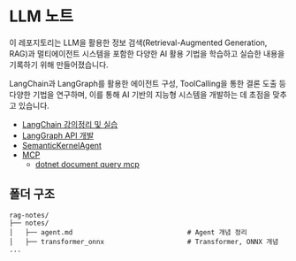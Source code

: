 # LLM 노트

이 레포지토리는 LLM을 활용한 정보 검색(Retrieval-Augmented Generation, RAG)과 멀티에이전트 시스템을 포함한 다양한 AI 활용 기법을 학습하고 실습한 내용을 기록하기 위해 만들어졌습니다.

LangChain과 LangGraph를 활용한 에이전트 구성, ToolCalling을 통한 결론 도출 등 다양한 기법을 연구하며, 이를 통해 AI 기반의 지능형 시스템을 개발하는 데 초점을 맞추고 있습니다.

- [LangChain 강의정리 및 실습](./langchain)
- [LangGraph API 개발](./langgraph)
- [SemanticKernelAgent](./SemanticKernelAgent/)
- [MCP](./MCP)
    - [dotnet document query mcp](./MCP/dotnet/)

## 폴더 구조

```
rag-notes/
├── notes/
│   ├── agent.md                             # Agent 개념 정리
│   ├── transformer_onnx                     # Transformer, ONNX 개념
...
```
